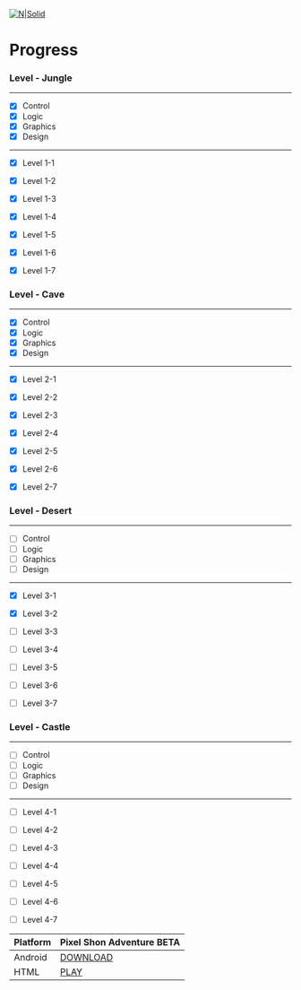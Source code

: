 [![N|Solid](http://tusonic.pl/pixel.png)](http://tusonic.pl)

# Progress
### Level - Jungle
___
- [x] Control
- [x] Logic
- [x] Graphics
- [x] Design
___
- [x] Level 1-1  
- [x] Level 1-2 
- [x] Level 1-3
- [x] Level 1-4 
- [x] Level 1-5
- [x] Level 1-6
- [x] Level 1-7


### Level - Cave
___
- [x] Control
- [x] Logic
- [x] Graphics
- [x] Design
___
- [x] Level 2-1  
- [x] Level 2-2 
- [x] Level 2-3
- [x] Level 2-4 
- [x] Level 2-5
- [x] Level 2-6
- [x] Level 2-7


### Level - Desert
___
- [ ] Control
- [ ] Logic
- [ ] Graphics
- [ ] Design
___
- [x] Level 3-1  
- [x] Level 3-2 
- [ ] Level 3-3
- [ ] Level 3-4 
- [ ] Level 3-5
- [ ] Level 3-6
- [ ] Level 3-7


### Level - Castle 
___
- [ ] Control
- [ ] Logic
- [ ] Graphics
- [ ] Design
___
- [ ] Level 4-1  
- [ ] Level 4-2 
- [ ] Level 4-3
- [ ] Level 4-4 
- [ ] Level 4-5
- [ ] Level 4-6
- [ ] Level 4-7


| Platform | Pixel Shon Adventure BETA |
| ------ | ------ |
| Android |[DOWNLOAD](https://play.google.com/store/apps/details?id=pl.tusonic.pixelshonadventure) |
| HTML | [PLAY](http://www.tusonic.pl/beta)|




